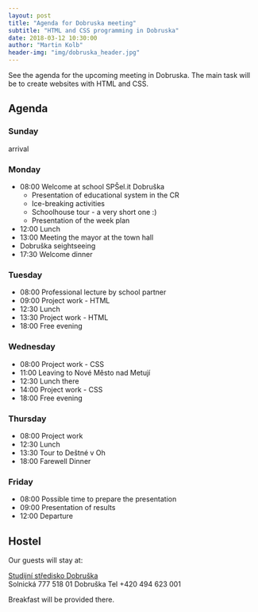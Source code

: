 ```yaml
---
layout: post
title: "Agenda for Dobruska meeting"
subtitle: "HTML and CSS programming in Dobruska"
date: 2018-03-12 10:30:00
author: "Martin Kolb"
header-img: "img/dobruska_header.jpg"
---
```

See the agenda for the upcoming meeting in Dobruska. The main task will be to create websites with HTML and CSS.

## Agenda

### Sunday
arrival

### Monday
* 08:00 Welcome at school SPŠel.it Dobruška
  * Presentation of educational system in the CR
  * Ice-breaking activities
  * Schoolhouse tour - a very short one :)
  * Presentation of the week plan 
* 12:00 Lunch
* 13:00 Meeting the mayor at the town hall
* Dobruška seightseeing
* 17:30 Welcome dinner

### Tuesday
* 08:00 Professional lecture by school partner
* 09:00 Project work - HTML
* 12:30 Lunch
* 13:30 Project work - HTML
* 18:00 Free evening

### Wednesday
* 08:00 Project work - CSS
* 11:00 Leaving to Nové Město nad Metují
* 12:30 Lunch there
* 14:00 Project work - CSS
* 18:00 Free evening

### Thursday
* 08:00 Project work
* 12:30 Lunch
* 13:30 Tour to Deštné v Oh
* 18:00 Farewell Dinner

### Friday
* 08:00 Possible time to prepare the presentation
* 09:00 Presentation of results
* 12:00 Departure

## Hostel
Our guests will stay at:

[Studijní středisko Dobruška](http://ujop.cuni.cz/strediska/dobruska)  
Solnická 777
518 01 Dobruška
Tel +420 494 623 001

Breakfast will be provided there.

